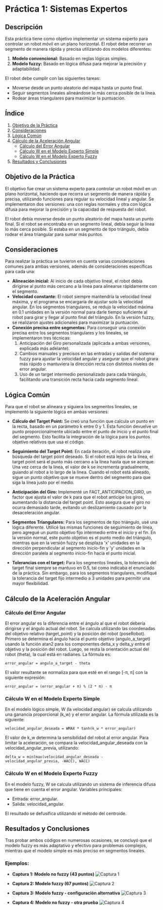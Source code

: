 # Práctica 1: Sistemas Expertos

## Descripción

Esta práctica tiene como objetivo implementar un sistema experto para controlar un robot móvil en un plano horizontal. El robot debe recorrer un segmento de manera rápida y precisa utilizando dos modelos diferentes:

1. **Modelo convencional:** Basado en reglas lógicas simples.
2. **Modelo fuzzy:** Basado en lógica difusa para mejorar la precisión y adaptabilidad.

El robot debe cumplir con las siguientes tareas:

- Moverse desde un punto aleatorio del mapa hasta un punto final.
- Seguir segmentos lineales alineándose lo más cerca posible de la línea.
- Rodear áreas triangulares para maximizar la puntuación.

## Índice

1. [Objetivo de la Práctica](#objetivo-de-la-práctica)
2. [Consideraciones](#consideraciones)
3. [Lógica Común](#lógica-común)
4. [Cálculo de la Aceleración Angular](#cálculo-de-la-aceleración-angular)
   - [Cálculo del Error Angular](#cálculo-del-error-angular)
   - [Cálculo W en el Modelo Experto Simple](#cálculo-w-en-el-modelo-experto-simple)
   - [Cálculo W en el Modelo Experto Fuzzy](#cálculo-w-en-el-modelo-experto-fuzzy)
5. [Resultados y Conclusiones](#resultados-y-conclusiones)

## Objetivo de la Práctica

El objetivo fue crear un sistema experto para controlar un robot móvil en un plano horizontal, haciendo que recorra un segmento de manera rápida y precisa, utilizando funciones para regular su velocidad lineal y angular. Se implementaron dos versiones: una con reglas normales y otra con lógica difusa para mejorar la precisión y la capacidad de respuesta del robot.

El robot debía moverse desde un punto aleatorio del mapa hasta un punto final. Si el robot se encontraba en un segmento lineal, debía seguir la línea lo más cerca posible. Si estaba en un segmento de tipo triángulo, debía rodear el área triangular para sumar más puntos.

## Consideraciones

Para realizar la práctica se tuvieron en cuenta varias consideraciones comunes para ambas versiones, además de consideraciones específicas para cada una:

- **Alineación inicial:** Al inicio de cada objetivo lineal, el robot debía dirigirse al punto más cercano a la línea para alinearse rápidamente con el segmento.
- **Velocidad constante:** El robot siempre mantendría la velocidad lineal máxima, y el programa se encargaría de ajustar solo la velocidad angular. En los segmentos triangulares, se redujo la velocidad máxima en 0.1 unidades en la versión normal para darle tiempo suficiente al robot para girar y llegar al punto final del triángulo. En la versión fuzzy, se realizaron ajustes adicionales para maximizar la puntuación.
- **Conexión precisa entre segmentos:** Para conseguir una conexión precisa entre los segmentos triangulares y los lineales, se implementaron tres técnicas:
  1. Anticipación del Giro personalizada (aplicada a ambas versiones, explicada más adelante).
  2. Cambios manuales y precisos en las entradas y salidas del sistema fuzzy para ajustar la velocidad angular y asegurar que el robot girara más rápido o mantuviera la dirección recta con distintos niveles de error angular.
  3. Uso de un target intermedio personalizado para cada triángulo, facilitando una transición recta hacia cada segmento lineal.

## Lógica Común

Para que el robot se alineara y siguiera los segmentos lineales, se implementó la siguiente lógica en ambas versiones:

- **Cálculo del Target Point:** Se creó una función que calcula un punto en la recta, basado en un parámetro k entre 0 y 1. Esta función devuelve un punto proporcionalmente ubicado entre el punto de inicio y el punto final del segmento. Esto facilita la integración de la lógica para los puntos objetivo relativos que usa el código.

- **Seguimiento del Target Point:** En cada iteración, el robot realiza una búsqueda del target point deseado. Si el robot está lejos de la línea, el target point será el punto más cercano a la línea hasta que se acerque. Una vez cerca de la línea, el valor de k se incrementa gradualmente, guiando al robot a lo largo de la línea. Cuando el robot está alineado, sigue un punto objetivo que se mueve dentro del segmento para que siga la línea justo por el medio.

- **Anticipación del Giro:** Implementé un FACT_ANTICIPACION_GIRO, un factor que ajusta el valor de k para que el robot anticipe los giros, aumentando la distancia del target point. Esto asegura que el giro no ocurra demasiado tarde, evitando un deslizamiento causado por la desaceleración angular.

- **Segmentos Triangulares:** Para los segmentos de tipo triángulo, usé una lógica diferente. Utilicé las mismas funciones de seguimiento de línea, pero agregué un punto objetivo fijo intermedio entre el inicio y el fin. En la versión normal, este punto objetivo es el punto medio del triángulo, mientras que en la versión fuzzy se desplaza 'x' unidades en la dirección perpendicular al segmento inicio-fin y 'y' unidades en la dirección paralela al segmento inicio-fin hacia el punto inicial.

- **Tolerancias con el target:** Para los segmentos lineales, la tolerancia del target final siempre se mantuvo en 0.5, tal como indicaba el enunciado de la práctica. Sin embargo, para los segmentos triangulares, modifiqué la tolerancia del target fijo intermedio a 3 unidades para permitir una mayor flexibilidad.

## Cálculo de la Aceleración Angular

### Cálculo del Error Angular

El error angular es la diferencia entre el ángulo al que el robot debería dirigirse y el ángulo actual del robot. Se calcula utilizando las coordenadas del objetivo relativo (target_point) y la posición del robot (poseRobot). Primero se determina el ángulo hacia el punto objetivo (angulo_a_target) usando la función atan2 para los componentes delta_x y delta_y entre el objetivo y la posición del robot. Luego, se resta la orientación actual del robot (theta), la cual está en radianes. La fórmula es:

```
error_angular = angulo_a_target - theta
```

El valor resultante se normaliza para que esté en el rango [-π, π] con la siguiente expresión:

```
error_angular = (error_angular + π) % (2 * π) - π
```

### Cálculo W en el Modelo Experto Simple

En el modelo lógico simple, W (la velocidad angular) se calcula utilizando una ganancia proporcional (k_w) y el error angular. La fórmula utilizada es la siguiente:

```
velocidad_angular_deseada = WMAX * tanh(k_w * error_angular)
```

El valor de k_w determina la sensibilidad del robot al error angular. Para limitar la aceleración, se compara la velocidad_angular_deseada con la velocidad_angular_previa, utilizando:

```
delta_w = min(max(velocidad_angular_deseada - velocidad_angular_previa, -WACC), WACC)
```

### Cálculo W en el Modelo Experto Fuzzy

En el modelo fuzzy, W se calcula utilizando un sistema de inferencia difusa que tiene en cuenta el error angular. Variables principales:

- Entrada: error_angular.
- Salida: velocidad_angular.

El resultado se defusifica utilizando el método del centroide.

## Resultados y Conclusiones

Tras probar ambos códigos en numerosas ocasiones, se concluyó que el modelo fuzzy es más adaptativo y efectivo para problemas complejos, mientras que el modelo simple es más preciso en segmentos lineales.

### Ejemplos:

- **Captura 1: Modelo no fuzzy (43 puntos)**
![Captura 1](Captura%20de%20pantalla%202024-11-17%20232645.png)

- **Captura 2: Modelo fuzzy (67 puntos)**
![Captura 2](Captura%20de%20pantalla%202024-11-19%20235007.png)

- **Captura 3: Modelo fuzzy - configuración alternativa**
![Captura 3](Captura%20de%20pantalla%202024-11-17%20233856.png)

- **Captura 4: Modelo no fuzzy - otra prueba**
![Captura 4](Captura%20de%20pantalla%202024-11-19%20225607.png)
